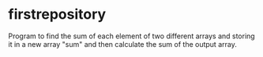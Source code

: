 # firstrepository

Program to find the sum of each element of two different arrays and storing it in a new array "sum" and then calculate the sum of the output array.
